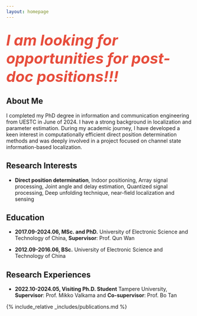 ```yaml
---
layout: homepage
---
```


## <i style="color:#e74d3c; font-size: 40px;">I am looking for opportunities for post-doc positions!!!</i>


## About Me

I completed my PhD degree in information and communication engineering from UESTC in June of 2024. I have a strong background in localization and parameter estimation. During my academic journey, I have developed a keen interest in computationally efficient direct position determination methods and was deeply involved in a project focused on channel state information-based localization.

## Research Interests

- **Direct position determination**, Indoor positioning, Array signal processing, Joint angle and delay estimation, Quantized signal processing, Deep unfolding technique, near-field localization and sensing


## Education

- **2017.09-2024.06, MSc. and PhD.**
University of Electronic Science and Technology of China, **Supervisor**: Prof. Qun Wan

- **2012.09-2016.06, BSc.**
University of Electronic Science and Technology of China

## Research Experiences

- **2022.10-2024.05, Visiting Ph.D. Student**
Tampere University, **Supervisor**: Prof. Mikko Valkama and **Co-supervisor**: Prof. Bo Tan

{% include_relative _includes/publications.md %}


